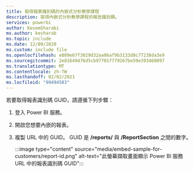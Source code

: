 ```yaml
---
title: 取得報表識別碼的內嵌式分析教學課程
description: 取得內嵌式分析教學課程的報告識別碼。
services: powerbi
author: KesemSharabi
ms.author: kesharab
ms.topic: include
ms.date: 12/09/2020
ms.custom: include file
ms.openlocfilehash: e809e67f3029d32aa86af9b3133d8c77238da3e9
ms.sourcegitcommit: 2e81649476d5cb97701f779267be59e393460097
ms.translationtype: MT
ms.contentlocale: zh-TW
ms.lasthandoff: 02/02/2021
ms.locfileid: "99494583"
---
```

若要取得報表識別碼 GUID，請遵循下列步驟：

1. 登入 Power BI 服務。

2. 開啟您想要內嵌的報表。

3. 複製 URL 中的 GUID。 GUID 是 **/reports/** 與 **/ReportSection** 之間的數字。

    :::image type="content" source="media/embed-sample-for-customers/report-id.png" alt-text="此螢幕擷取畫面顯示 Power BI 服務 URL 中的報表識別碼 GUID":::